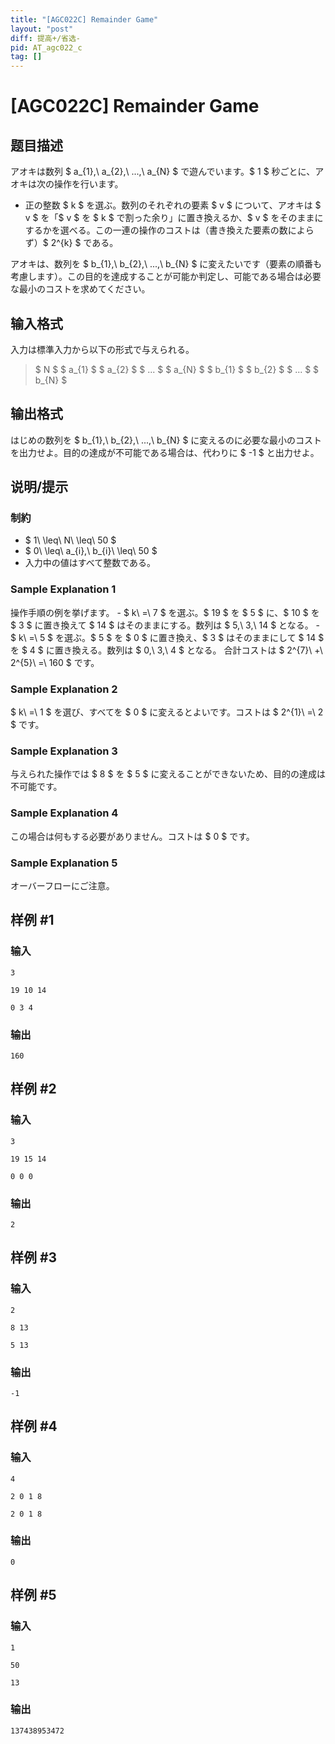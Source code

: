 ```yaml
---
title: "[AGC022C] Remainder Game"
layout: "post"
diff: 提高+/省选-
pid: AT_agc022_c
tag: []
---
```


# [AGC022C] Remainder Game

## 题目描述

[problemUrl]: https://atcoder.jp/contests/agc022/tasks/agc022_c

アオキは数列 $ a_{1},\ a_{2},\ ...,\ a_{N} $ で遊んでいます。$ 1 $ 秒ごとに、アオキは次の操作を行います。

- 正の整数 $ k $ を選ぶ。数列のそれぞれの要素 $ v $ について、アオキは $ v $ を「$ v $ を $ k $ で割った余り」に置き換えるか、$ v $ をそのままにするかを選べる。この一連の操作のコストは（書き換えた要素の数によらず）$ 2^{k} $ である。

アオキは、数列を $ b_{1},\ b_{2},\ ...,\ b_{N} $ に変えたいです（要素の順番も考慮します）。この目的を達成することが可能か判定し、可能である場合は必要な最小のコストを求めてください。

## 输入格式

入力は標準入力から以下の形式で与えられる。

> $ N $ $ a_{1} $ $ a_{2} $ $ ... $ $ a_{N} $ $ b_{1} $ $ b_{2} $ $ ... $ $ b_{N} $

## 输出格式

はじめの数列を $ b_{1},\ b_{2},\ ...,\ b_{N} $ に変えるのに必要な最小のコストを出力せよ。目的の達成が不可能である場合は、代わりに $ -1 $ と出力せよ。

## 说明/提示

### 制約

- $ 1\ \leq\ N\ \leq\ 50 $
- $ 0\ \leq\ a_{i},\ b_{i}\ \leq\ 50 $
- 入力中の値はすべて整数である。

### Sample Explanation 1

操作手順の例を挙げます。 - $ k\ =\ 7 $ を選ぶ。$ 19 $ を $ 5 $ に、$ 10 $ を $ 3 $ に置き換えて $ 14 $ はそのままにする。数列は $ 5,\ 3,\ 14 $ となる。 - $ k\ =\ 5 $ を選ぶ。$ 5 $ を $ 0 $ に置き換え、$ 3 $ はそのままにして $ 14 $ を $ 4 $ に置き換える。数列は $ 0,\ 3,\ 4 $ となる。 合計コストは $ 2^{7}\ +\ 2^{5}\ =\ 160 $ です。

### Sample Explanation 2

$ k\ =\ 1 $ を選び、すべてを $ 0 $ に変えるとよいです。コストは $ 2^{1}\ =\ 2 $ です。

### Sample Explanation 3

与えられた操作では $ 8 $ を $ 5 $ に変えることができないため、目的の達成は不可能です。

### Sample Explanation 4

この場合は何もする必要がありません。コストは $ 0 $ です。

### Sample Explanation 5

オーバーフローにご注意。

## 样例 #1

### 输入

```
3
19 10 14
0 3 4
```

### 输出

```
160
```

## 样例 #2

### 输入

```
3
19 15 14
0 0 0
```

### 输出

```
2
```

## 样例 #3

### 输入

```
2
8 13
5 13
```

### 输出

```
-1
```

## 样例 #4

### 输入

```
4
2 0 1 8
2 0 1 8
```

### 输出

```
0
```

## 样例 #5

### 输入

```
1
50
13
```

### 输出

```
137438953472
```

